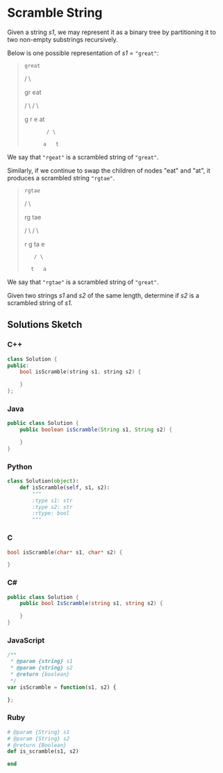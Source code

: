 # Scramble String

Given a string *s1*, we may represent it as a binary tree by partitioning it to two non-empty substrings recursively.

Below is one possible representation of *s1* = `"great"`:

>     great
> 
>    /    \
> 
>   gr    eat
> 
>  / \    /  \
> 
> g   r  e   at
> 
>            / \
> 
>           a   t

We say that `"rgeat"` is a scrambled string of `"great"`.

Similarly, if we continue to swap the children of nodes "eat" and "at", it produces a scrambled string `"rgtae"`.

>     rgtae
> 
>    /    \
> 
>   rg    tae
> 
>  / \    /  \
> 
> r   g  ta  e
> 
>        / \
> 
>       t   a

We say that `"rgtae"` is a scrambled string of `"great"`.

Given two strings *s1* and *s2* of the same length, determine if *s2* is a scrambled string of *s1*.

## Solutions Sketch

### C++
```C++
class Solution {
public:
    bool isScramble(string s1, string s2) {

    }
};
```

### Java
```Java
public class Solution {
    public boolean isScramble(String s1, String s2) {

    }
}
```

### Python
```Python
class Solution(object):
    def isScramble(self, s1, s2):
        """
        :type s1: str
        :type s2: str
        :rtype: bool
        """
```

### C
```C
bool isScramble(char* s1, char* s2) {

}
```

### C# 
```C#
public class Solution {
    public bool IsScramble(string s1, string s2) {

    }
}
```

### JavaScript
```JavaScript
/**
 * @param {string} s1
 * @param {string} s2
 * @return {boolean}
 */
var isScramble = function(s1, s2) {

};
```

### Ruby
```Ruby
# @param {String} s1
# @param {String} s2
# @return {Boolean}
def is_scramble(s1, s2)

end
```
